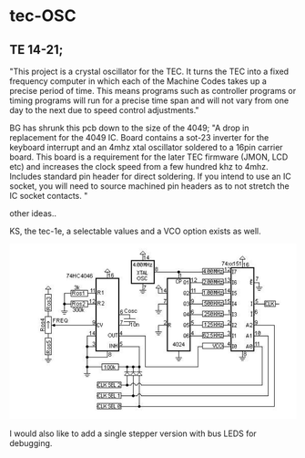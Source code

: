 # tec-OSC




## TE 14-21; 
"This project is a crystal oscillator for the
TEC. It turns the TEC into a fixed frequency computer in which each of the
Machine Codes takes up a precise period
of time.
This means programs such as controller
programs or timing programs will run for
a precise time span and will not vary from
one day to the next due to speed control
adjustments."




BG has shrunk this pcb down to the size of the 4049; "A drop in replacement for the 4049 IC. Board contains a sot-23 inverter for the keyboard interrupt and an 4mhz xtal oscillator soldered to a 16pin carrier board. This board is a requirement for the later TEC firmware (JMON, LCD etc) and increases the clock speed from a few hundred khz to 4mhz.
Includes standard pin header for direct soldering. If you intend to use an IC socket, you will need to source machined pin headers as to not stretch the IC socket contacts. "




other ideas..

KS, the tec-1e, a selectable values and a VCO option exists as well.

![](https://github.com/SteveJustin1963/tec-OSC/blob/master/pics/1e%20proposed%20clock%20cct.jpg)

I would also like to add a single stepper version with bus LEDS for debugging.

